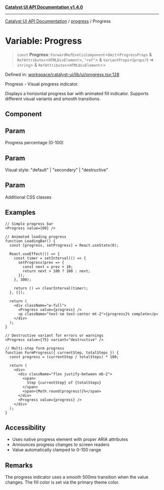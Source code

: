 [**Catalyst UI API Documentation v1.4.0**](../../README.md)

---

[Catalyst UI API Documentation](../../README.md) / [progress](../README.md) / Progress

# Variable: Progress

> `const` **Progress**: `ForwardRefExoticComponent`\<`Omit`\<`ProgressProps` & `RefAttributes`\<`HTMLDivElement`\>, `"ref"`\> & `VariantProps`\<(`props?`) => `string`\> & `RefAttributes`\<`HTMLDivElement`\>\>

Defined in: [workspace/catalyst-ui/lib/ui/progress.tsx:128](https://github.com/TheBranchDriftCatalyst/catalyst-ui/blob/main/lib/ui/progress.tsx#L128)

Progress - Visual progress indicator.

Displays a horizontal progress bar with animated fill indicator.
Supports different visual variants and smooth transitions.

## Component

## Param

Progress percentage (0-100)

## Param

Visual style: "default" | "secondary" | "destructive"

## Param

Additional CSS classes

## Examples

```tsx
// Simple progress bar
<Progress value={60} />
```

```tsx
// Animated loading progress
function LoadingBar() {
  const [progress, setProgress] = React.useState(0);

  React.useEffect(() => {
    const timer = setInterval(() => {
      setProgress(prev => {
        const next = prev + 10;
        return next > 100 ? 100 : next;
      });
    }, 300);

    return () => clearInterval(timer);
  }, []);

  return (
    <div className="w-full">
      <Progress value={progress} />
      <p className="text-sm text-center mt-2">{progress}% complete</p>
    </div>
  );
}
```

```tsx
// Destructive variant for errors or warnings
<Progress value={75} variant="destructive" />
```

```tsx
// Multi-step form progress
function FormProgress({ currentStep, totalSteps }) {
  const progress = (currentStep / totalSteps) * 100;

  return (
    <div>
      <div className="flex justify-between mb-2">
        <span>
          Step {currentStep} of {totalSteps}
        </span>
        <span>{Math.round(progress)}%</span>
      </div>
      <Progress value={progress} />
    </div>
  );
}
```

## Accessibility

- Uses native progress element with proper ARIA attributes
- Announces progress changes to screen readers
- Value automatically clamped to 0-100 range

## Remarks

The progress indicator uses a smooth 500ms transition when the value changes.
The fill color is set via the primary theme color.
